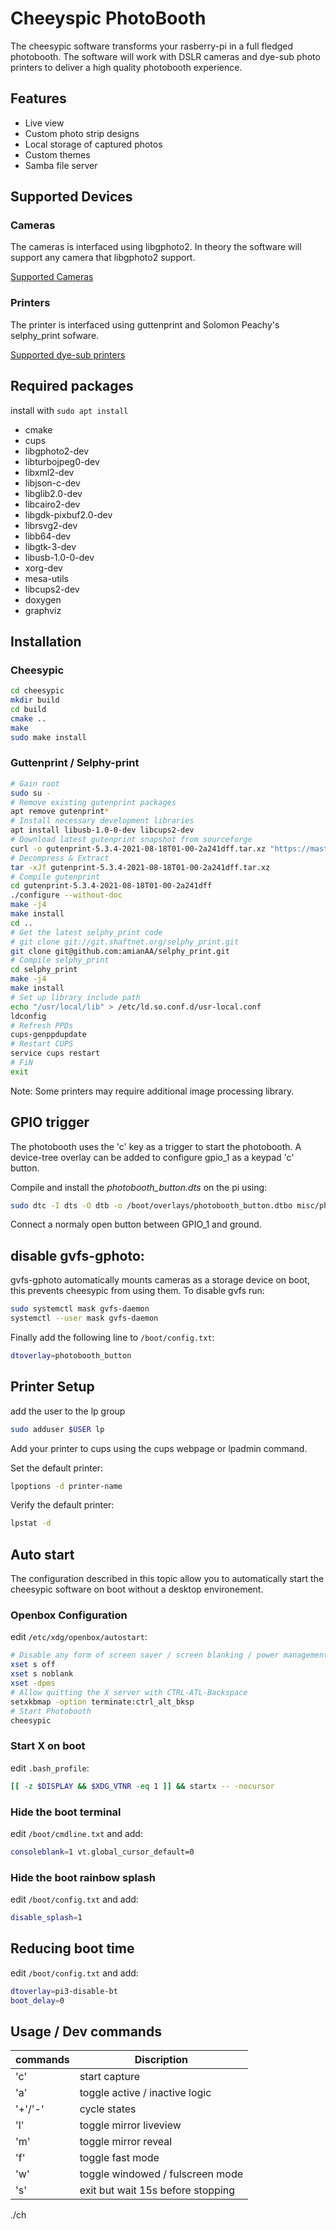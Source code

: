 # Cheeyspic PhotoBooth
The cheesypic software transforms your rasberry-pi in a full fledged photobooth. The software will work with DSLR cameras and dye-sub photo printers to deliver a high quality photobooth experience.

## Features
- Live view
- Custom photo strip designs
- Local storage of captured photos
- Custom themes
- Samba file server
  
## Supported Devices
### Cameras
The cameras is interfaced using libgphoto2. In theory the software will support any camera that libgphoto2 support.

[Supported Cameras](http://gphoto.org/proj/libgphoto2/support.php)
### Printers
The printer is interfaced using guttenprint and Solomon Peachy's selphy_print sofware.

[Supported dye-sub printers](https://www.peachyphotos.com/blog/stories/dye-sublimation-photo-printers-and-linux/)

## Required packages
install with ```sudo apt install```
- cmake
- cups
- libgphoto2-dev
- libturbojpeg0-dev 
- libxml2-dev 
- libjson-c-dev 
- libglib2.0-dev
- libcairo2-dev 
- libgdk-pixbuf2.0-dev 
- librsvg2-dev 
- libb64-dev 
- libgtk-3-dev
- libusb-1.0-0-dev
- xorg-dev
- mesa-utils
- libcups2-dev
- doxygen
- graphviz

## Installation
### Cheesypic
```bash
cd cheesypic
mkdir build
cd build
cmake ..
make
sudo make install
```

### Guttenprint / Selphy-print
```bash
# Gain root
sudo su -
# Remove existing gutenprint packages
apt remove gutenprint*
# Install necessary development libraries
apt install libusb-1.0-0-dev libcups2-dev
# Download latest gutenprint snapshot from sourceforge
curl -o gutenprint-5.3.4-2021-08-18T01-00-2a241dff.tar.xz "https://master.dl.sourceforge.net/project/gimp-print/snapshots/gutenprint-5.3.4-2021-08-18T01-00-2a241dff.tar.xz?viasf=1"
# Decompress & Extract
tar -xJf gutenprint-5.3.4-2021-08-18T01-00-2a241dff.tar.xz
# Compile gutenprint
cd gutenprint-5.3.4-2021-08-18T01-00-2a241dff
./configure --without-doc
make -j4
make install
cd ..
# Get the latest selphy_print code
# git clone git://git.shaftnet.org/selphy_print.git
git clone git@github.com:amianAA/selphy_print.git
# Compile selphy_print
cd selphy_print
make -j4 
make install
# Set up library include path
echo "/usr/local/lib" > /etc/ld.so.conf.d/usr-local.conf
ldconfig
# Refresh PPDs
cups-genppdupdate
# Restart CUPS
service cups restart 
# FiN
exit
```
Note: Some printers may require additional image processing library.

## GPIO trigger
The photobooth uses the 'c' key as a trigger to start the photobooth. A device-tree overlay can be added to configure gpio_1 as a keypad 'c' button.

Compile and install the *photobooth_button.dts* on the pi using:
```bash
sudo dtc -I dts -O dtb -o /boot/overlays/photobooth_button.dtbo misc/photobooth_button.dts
```
Connect a normaly open button between GPIO_1 and ground.

## disable gvfs-gphoto:
gvfs-gphoto automatically mounts cameras as a storage device on boot, this prevents cheesypic from using them. To disable gvfs run:
```bash
sudo systemctl mask gvfs-daemon
systemctl --user mask gvfs-daemon
```
Finally add the following line to ```/boot/config.txt```:
```bash
dtoverlay=photobooth_button
```

## Printer Setup
add the user to the lp group
```bash
sudo adduser $USER lp
```
Add your printer to cups using the cups webpage or lpadmin command.

Set the default printer:
```bash
lpoptions -d printer-name
```
Verify the default printer:
```bash
lpstat -d
```
## Auto start
The configuration described in this topic allow you to automatically start the cheesypic software on boot without a desktop environement.
### Openbox Configuration
edit ```/etc/xdg/openbox/autostart```:
```bash
# Disable any form of screen saver / screen blanking / power management
xset s off
xset s noblank
xset -dpms
# Allow quitting the X server with CTRL-ATL-Backspace
setxkbmap -option terminate:ctrl_alt_bksp
# Start Photobooth
cheesypic
```
### Start X on boot
edit ```.bash_profile```:
```bash
[[ -z $DISPLAY && $XDG_VTNR -eq 1 ]] && startx -- -nocursor
```
### Hide the boot terminal
edit ```/boot/cmdline.txt``` and add:
```bash
consoleblank=1 vt.global_cursor_default=0
```
### Hide the boot rainbow splash
edit ```/boot/config.txt``` and add:
```bash
disable_splash=1
```
## Reducing boot time
edit ```/boot/config.txt``` and add:
```bash
dtoverlay=pi3-disable-bt
boot_delay=0
```

## Usage / Dev commands

commands | Discription
---------|---------------------------------
'c'      | start capture
'a'      | toggle active / inactive logic
'+'/'-'  | cycle states
'l'      | toggle mirror liveview
'm'      | toggle mirror reveal
'f'      | toggle fast mode
'w'      | toggle windowed / fulscreen mode
's'      | exit but wait 15s before stopping
./ch       
